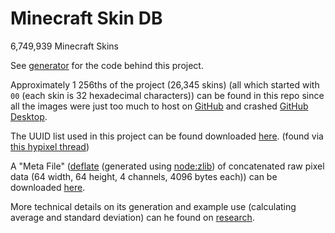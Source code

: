# Minecraft Skin DB

6,749,939 Minecraft Skins

See [generator](https://github.com/Dinhero21/minecraft-skin-db-generator) for the code behind this project.

Approximately 1 256ths of the project (26,345 skins) (all which started with `00` (each skin is 32 hexadecimal characters)) can be found in this repo since all the images were just too much to host on [GitHub](https://github.com/) and crashed [GitHub Desktop](https://desktop.github.com/).

The UUID list used in this project can be found downloaded [here](https://www.mediafire.com/file/d8xsan47gbv4l69/uuid_list.txt/file). (found via [this hypixel thread](https://hypixel.net/threads/minecraft-uuid-list-6-700-000.5029428/))

A "Meta File" ([deflate](https://en.wikipedia.org/wiki/Deflate) (generated using [node:zlib](https://nodejs.org/api/zlib.html#class-zlibdeflate)) of concatenated raw pixel data (64 width, 64 height, 4 channels, 4096 bytes each)) can be downloaded [here](https://file.io/h4A4wrLj8ZlG).

More technical details on its generation and example use (calculating average and standard deviation) can he found on [research](https://github.com/Dinhero21/minecraft-skin-db-research).
